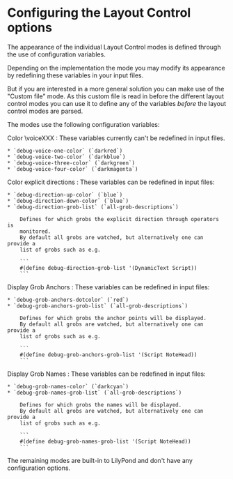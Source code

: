 # Configuring the Layout Control options

The appearance of the individual Layout Control modes is defined through
the use of configuration variables.

Depending on the implementation the mode you may modify its appearance by
redefining these variables in your input files.

But if you are interested in a more general solution you can make use of the
"Custom file" mode.
As this custom file is read in before the different layout control modes you can
use it to define any of the variables *before* the layout control modes are
parsed.

The modes use the following configuration variables:


Color \voiceXXX
:   These variables currently can't be redefined in input files.

    * `debug-voice-one-color` (`darkred`)
    * `debug-voice-two-color` (`darkblue`)
    * `debug-voice-three-color` (`darkgreen`)
    * `debug-voice-four-color` (`darkmagenta`)


Color explicit directions
:   These variables can be redefined in input files:

    * `debug-direction-up-color` (`blue`)
    * `debug-direction-down-color` (`blue`)
    * `debug-direction-grob-list` (`all-grob-descriptions`)

        Defines for which grobs the explicit direction through operators is
        monitored.
        By default all grobs are watched, but alternatively one can provide a
        list of grobs such as e.g.

        ```
        #(define debug-direction-grob-list '(DynamicText Script))
        ```


Display Grob Anchors
:   These variables can be redefined in input files:

    * `debug-grob-anchors-dotcolor` (`red`)
    * `debug-grob-anchors-grob-list` (`all-grob-descriptions`)

        Defines for which grobs the anchor points will be displayed.
        By default all grobs are watched, but alternatively one can provide a
        list of grobs such as e.g.

        ```
        #(define debug-grob-anchors-grob-list '(Script NoteHead))
        ```


Display Grob Names
:   These variables can be redefined in input files:

    * `debug-grob-names-color` (`darkcyan`)
    * `debug-grob-names-grob-list` (`all-grob-descriptions`)

        Defines for which grobs the names will be displayed.
        By default all grobs are watched, but alternatively one can provide a
        list of grobs such as e.g.

        ```
        #(define debug-grob-names-grob-list '(Script NoteHead))
        ```

The remaining modes are built-in to LilyPond and don't have any configuration
options.

